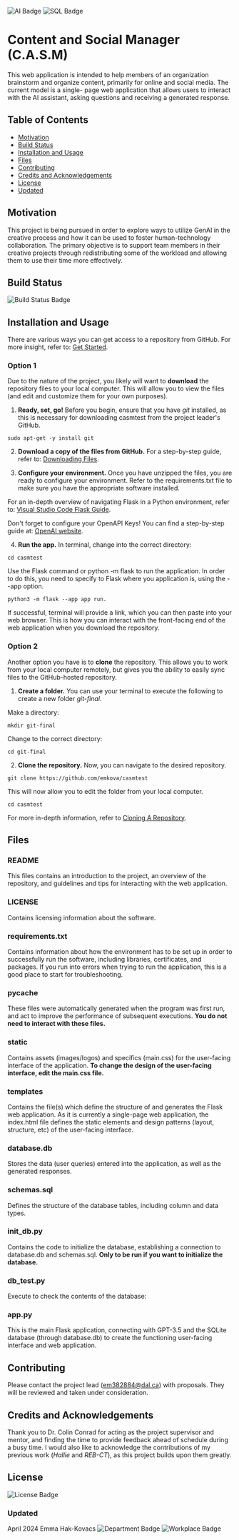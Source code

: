 ![AI Badge](https://img.shields.io/badge/Chat_GPT_3.5-purple)
![SQL Badge](https://img.shields.io/badge/SQLite-purple)

# Content and Social Manager (C.A.S.M)
This web application is intended to help members of an organization brainstorm and organize content, primarily for online and social media. The current model is a single- page web application that allows users to interact with the AI assistant, asking questions and receiving a generated response.


## Table of Contents
- [Motivation](#motivation)
- [Build Status](#build-status)
- [Installation and Usage](#installation-and-usage)
- [Files](#files)
- [Contributing](#contributing)
- [Credits and Acknowledgements](#credits-and-acknowledgements)
- [License](#license)
- [Updated](#updated)

## Motivation
This project is being pursued in order to explore ways to utilize GenAI in the creative process and how it can be used to foster human-technology collaboration. The primary objective is to support team members in their creative projects through redistributing some of the workload and allowing them to use their time more effectively.

## Build Status
![Build Status Badge](https://img.shields.io/badge/build%20-%20in_progress-orange)


## Installation and Usage
There are various ways you can get access to a repository from GitHub. For more insight, refer to: [Get Started](https://docs.github.com/en/get-started/start-your-journey).

### Option 1
Due to the nature of the project, you likely will want to **download** the repository files to your local computer. This will allow you to view the files (and edit and customize them for your own purposes).

1. **Ready, set, go!**
Before you begin, ensure that you have *git* installed, as this is necessary for downloading casmtest from the project leader's GitHub.
```
sudo apt-get -y install git
```

2. **Download a copy of the files from GitHub.**
For a step-by-step guide, refer to: [Downloading Files](https://docs.github.com/en/get-started/start-your-journey/downloading-files-from-github).

3. **Configure your environment.**
Once you have unzipped the files, you are ready to configure your environment. Refer to the requirements.txt file to make sure you have the appropriate software installed.

For an in-depth overview of navigating Flask in a Python environment, refer to: [Visual Studio Code Flask Guide](https://code.visualstudio.com/docs/python/tutorial-flask).

Don't forget to configure your OpenAPI Keys! You can find a step-by-step guide at: [OpenAI website](https://platform.openai.com/docs/quickstart?context=python).

4. **Run the app.**
In terminal, change into the correct directory:
```
cd casmtest
```

Use the Flask command or python -m flask to run the application. In order to do this, you need to specify to Flask where you application is, using the --app option.
```
python3 -m flask --app app run.
```

If successful, terminal will provide a link, which you can then paste into your web browser. This is how you can interact with the front-facing end of the web application when you download the repository.

### Option 2
Another option you have is to **clone** the repository. This allows you to work from your local computer remotely, but gives you the ability to easily sync files to the GitHub-hosted repository.

1. **Create a folder.**
You can use your terminal to execute the following to create a new folder *git-final*. 

Make a directory:
```
mkdir git-final
```

Change to the correct directory:
```
cd git-final
```
2. **Clone the repository.**
Now, you can navigate to the desired repository.
```
git clone https://github.com/emkova/casmtest
```

This will now allow you to edit the folder from your local computer.
```
cd casmtest
```

For more in-depth information, refer to [Cloning A Repository](https://docs.github.com/en/repositories/creating-and-managing-repositories/cloning-a-repository).

## Files
### README
This files contains an introduction to the project, an overview of the repository, and guidelines and tips for interacting with the web application. 
### LICENSE
Contains licensing information about the software.
### requirements.txt
Contains information about how the environment has to be set up in order to successfully run the software, including libraries, certificates, and packages. If you run into errors when trying to run the application, this is a good place to start for troubleshooting.
### pycache
These files were automatically generated when the program was first run, and act to improve the performance of subsequent executions. **You do not need to interact with these files.**
### static
Contains assets (images/logos) and specifics (main.css) for the user-facing interface of the application. **To change the design of the user-facing interface, edit the main.css file.**
### templates
Contains the file(s) which define the structure of and generates the Flask web application. As it is currently a single-page web application, the index.html file defines the static elements and design patterns (layout, structure, etc) of the user-facing interface.
### database.db
Stores the data (user queries) entered into the application, as well as the generated responses.
### schemas.sql
Defines the structure of the database tables, including column and data types.
### init_db.py
Contains the code to initialize the database, establishing a connection to database.db and schemas.sql. **Only to be run if you want to initialize the database.**
### db_test.py
Execute to check the contents of the database:
### app.py
This is the main Flask application, connecting with GPT-3.5 and the SQLite database (through database.db) to create the functioning user-facing interface and web application.

## Contributing
Please contact the project lead (em382884@dal.ca) with proposals. They will be reviewed and taken under consideration.

## Credits and Acknowledgements
Thank you to Dr. Colin Conrad for acting as the project supervisor and mentor, and finding the time to provide feedback ahead of schedule during a busy time.
I would also like to acknowledge the contributions of my previous work (*Hallie* and *REB-CT*), as this project builds upon them greatly.

## License
![License Badge](https://img.shields.io/badge/License-MIT-blue)


### Updated
April 2024
Emma Hak-Kovacs
![Department Badge](https://img.shields.io/badge/Dalhousie_University-MI-yellow)
![Workplace Badge](https://img.shields.io/badge/St_Mary's-PPL-red)
